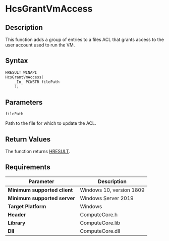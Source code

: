 # HcsGrantVmAccess

## Description

This function adds a group of entries to a files ACL that grants access to the user account used to run the VM.

## Syntax

```cpp
HRESULT WINAPI
HcsGrantVmAccess(
    _In_ PCWSTR filePath
    );
```

## Parameters

`filePath`

Path to the file for which to update the ACL.

## Return Values

The function returns [HRESULT](./HCSHResult.md).

## Requirements

|Parameter|Description|
|---|---|
| **Minimum supported client** | Windows 10, version 1809 |
| **Minimum supported server** | Windows Server 2019 |
| **Target Platform** | Windows |
| **Header** | ComputeCore.h |
| **Library** | ComputeCore.lib |
| **Dll** | ComputeCore.dll |